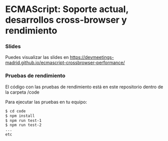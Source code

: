 # ECMAScript: Soporte actual, desarrollos cross-browser y rendimiento

### Slides

Puedes visualizar las slides en <https://devmeetings-madrid.github.io/ecmascript-crossbrowser-performance/>

### Pruebas de rendimiento

El código con las pruebas de rendimiento está en este repositorio dentro de la carpeta /code

Para ejecutar las pruebas en tu equipo:

```sh
$ cd code
$ npm install
$ npm run test-1
$ npm run test-2
...
etc
```
